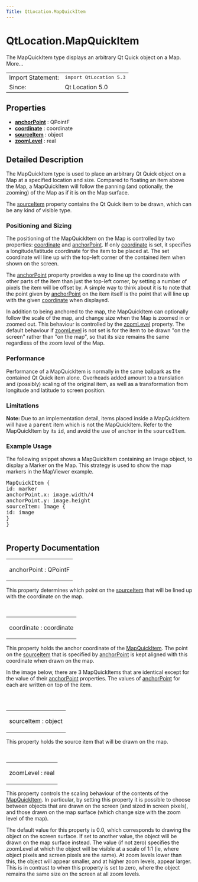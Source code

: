 ```yaml
---
Title: QtLocation.MapQuickItem
---
```


# QtLocation.MapQuickItem

<span class="subtitle"></span>
<!-- $$$MapQuickItem-brief -->
<p>The MapQuickItem type displays an arbitrary Qt Quick object on a Map. More...</p>
<!-- @@@MapQuickItem -->
<table class="alignedsummary">
<tr><td class="memItemLeft rightAlign topAlign"> Import Statement:</td><td class="memItemRight bottomAlign"> </b><tt>import QtLocation 5.3</tt></td></tr><tr><td class="memItemLeft rightAlign topAlign"> Since:</td><td class="memItemRight bottomAlign">  Qt Location 5.0</td></tr></table><ul>
</ul>
<h2>Properties</h2>
<ul>
<li class="fn"><b><b><a href="#anchorPoint-prop">anchorPoint</a></b></b> : QPointF</li>
<li class="fn"><b><b><a href="#coordinate-prop">coordinate</a></b></b> : coordinate</li>
<li class="fn"><b><b><a href="#sourceItem-prop">sourceItem</a></b></b> : object</li>
<li class="fn"><b><b><a href="#zoomLevel-prop">zoomLevel</a></b></b> : real</li>
</ul>
<!-- $$$MapQuickItem-description -->
<h2>Detailed Description</h2>
<p>The MapQuickItem type is used to place an arbitrary Qt Quick object on a Map at a specified location and size. Compared to floating an item above the Map, a MapQuickItem will follow the panning (and optionally, the zooming) of the Map as if it is on the Map surface.</p>
<p>The <a href="#sourceItem-prop">sourceItem</a> property contains the Qt Quick item to be drawn, which can be any kind of visible type.</p>
<h3>Positioning and Sizing</h3>
<p>The positioning of the MapQuickItem on the Map is controlled by two properties: <a href="#coordinate-prop">coordinate</a> and <a href="#anchorPoint-prop">anchorPoint</a>. If only <a href="#coordinate-prop">coordinate</a> is set, it specifies a longitude/latitude coordinate for the item to be placed at. The set coordinate will line up with the top-left corner of the contained item when shown on the screen.</p>
<p>The <a href="#anchorPoint-prop">anchorPoint</a> property provides a way to line up the coordinate with other parts of the item than just the top-left corner, by setting a number of pixels the item will be offset by. A simple way to think about it is to note that the point given by <a href="#anchorPoint-prop">anchorPoint</a> on the item itself is the point that will line up with the given <a href="#coordinate-prop">coordinate</a> when displayed.</p>
<p>In addition to being anchored to the map, the MapQuickItem can optionally follow the scale of the map, and change size when the Map is zoomed in or zoomed out. This behaviour is controlled by the <a href="#zoomLevel-prop">zoomLevel</a> property. The default behaviour if <a href="#zoomLevel-prop">zoomLevel</a> is not set is for the item to be drawn &quot;on the screen&quot; rather than &quot;on the map&quot;, so that its size remains the same regardless of the zoom level of the Map.</p>
<h3>Performance</h3>
<p>Performance of a MapQuickItem is normally in the same ballpark as the contained Qt Quick item alone. Overheads added amount to a translation and (possibly) scaling of the original item, as well as a transformation from longitude and latitude to screen position.</p>
<h3>Limitations</h3>
<p><b>Note: </b>Due to an implementation detail, items placed inside a MapQuickItem will have a <tt>parent</tt> item which is not the MapQuickItem. Refer to the MapQuickItem by its <tt>id</tt>, and avoid the use of <tt>anchor</tt> in the <tt>sourceItem</tt>.</p>
<h3>Example Usage</h3>
<p>The following snippet shows a MapQuickItem containing an Image object, to display a Marker on the Map. This strategy is used to show the map markers in the MapViewer example.</p>
<pre class="qml"><span class="type">MapQuickItem</span> {
<span class="name">id</span>: <span class="name">marker</span>
<span class="name">anchorPoint</span>.x: <span class="name">image</span>.<span class="name">width</span><span class="operator">/</span><span class="number">4</span>
<span class="name">anchorPoint</span>.y: <span class="name">image</span>.<span class="name">height</span>
<span class="name">sourceItem</span>: <span class="name">Image</span> {
<span class="name">id</span>: <span class="name">image</span>
}
}</pre>
<p class="centerAlign"><img src="https://developer.ubuntu.com/static/devportal_uploaded/3639780c-ed20-4ed3-9eda-03a67ca3bf07-../QtLocation.MapQuickItem/images/api-mapquickitem.png" alt="" /></p><!-- @@@MapQuickItem -->
<h2>Property Documentation</h2>
<!-- $$$anchorPoint -->
<table class="qmlname"><tr valign="top"><td class="tblQmlPropNode"><p><span class="name">anchorPoint</span> : <span class="type">QPointF</span></p></td></tr></table><p>This property determines which point on the <a href="#sourceItem-prop">sourceItem</a> that will be lined up with the coordinate on the map.</p>
<!-- @@@anchorPoint -->
<br/>
<!-- $$$coordinate -->
<table class="qmlname"><tr valign="top"><td class="tblQmlPropNode"><p><span class="name">coordinate</span> : <span class="type">coordinate</span></p></td></tr></table><p>This property holds the anchor coordinate of the <a href="index.html">MapQuickItem</a>. The point on the <a href="#sourceItem-prop">sourceItem</a> that is specified by <a href="#anchorPoint-prop">anchorPoint</a> is kept aligned with this coordinate when drawn on the map.</p>
<p>In the image below, there are 3 MapQuickItems that are identical except for the value of their <a href="#anchorPoint-prop">anchorPoint</a> properties. The values of <a href="#anchorPoint-prop">anchorPoint</a> for each are written on top of the item.</p>
<p class="centerAlign"><img src="https://developer.ubuntu.com/static/devportal_uploaded/8b354ee8-e7a0-4efb-b9e9-37f545a056ee-../QtLocation.MapQuickItem/images/api-mapquickitem-anchor.png" alt="" /></p><!-- @@@coordinate -->
<br/>
<!-- $$$sourceItem -->
<table class="qmlname"><tr valign="top"><td class="tblQmlPropNode"><p><span class="name">sourceItem</span> : <span class="type">object</span></p></td></tr></table><p>This property holds the source item that will be drawn on the map.</p>
<!-- @@@sourceItem -->
<br/>
<!-- $$$zoomLevel -->
<table class="qmlname"><tr valign="top"><td class="tblQmlPropNode"><p><span class="name">zoomLevel</span> : <span class="type">real</span></p></td></tr></table><p>This property controls the scaling behaviour of the contents of the <a href="index.html">MapQuickItem</a>. In particular, by setting this property it is possible to choose between objects that are drawn on the screen (and sized in screen pixels), and those drawn on the map surface (which change size with the zoom level of the map).</p>
<p>The default value for this property is 0.0, which corresponds to drawing the object on the screen surface. If set to another value, the object will be drawn on the map surface instead. The value (if not zero) specifies the zoomLevel at which the object will be visible at a scale of 1:1 (ie, where object pixels and screen pixels are the same). At zoom levels lower than this, the object will appear smaller, and at higher zoom levels, appear larger. This is in contrast to when this property is set to zero, where the object remains the same size on the screen at all zoom levels.</p>
<!-- @@@zoomLevel -->
<br/>

